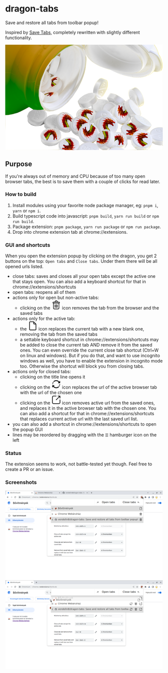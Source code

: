 # dragon-tabs
Save and restore all tabs from toolbar popup!

Inspired by [Save Tabs](https://mybrowseraddon.com/save-tabs.html), completely rewritten with slightly different functionality.

![Logo](logo.png)

## Purpose
If you're always out of memory and CPU because of too many open browser tabs, the best is to save them with a couple of clicks for read later.

### How to build
1. Install modules using your favorite node package manager, eg: `pnpm i`, `yarn` or `npm i`.
1. Build typescript code into javascript: `pnpm build`, `yarn run build` or `npm run build`.
1. Package extension: `pnpm package`, `yarn run package` or `npm run package`.
1. Drop into chrome extension tab at chrome://extensions.

### GUI and shortcuts
When you open the extension popup by clicking on the dragon, you get 2 buttons on the top: `Open tabs` and `Close tabs`. Under them there will be all opened urls listed.

* close tabs: saves and closes all your open tabs except the active one that stays open. You can also add a keyboard shortcut for that in chrome://extensions/shortcuts
* open tabs: reopens all of them
* actions only for open but non-active tabs:
  * clicking on the <img title="bin" src="public/img/delete.png" width="30" height="30"/> icon removes the tab from the browser and the saved tabs
* actions only for the active tab:
  * the <img title="empty document" src="public/img/new.png" width="30" height="30"/> icon replaces the current tab with a new blank one, removing the tab from the saved tabs
  * a settable keyboard shortcut in chrome://extensions/shortcuts may be added to close the current tab AND remove it from the saved ones. You can even override the current close tab shortcut (Ctrl+W on linux and windows). But if you do that, and want to use incognito windows as well, you have to enable the extension in incognito mode too. Otherwise the shortcut will block you from closing tabs.
* actions only for closed tabs:
  * clicking on the title line opens it
  * clicking on the <img title="swap" src="public/img/swap.png" width="30" height="30"/> icon replaces the url of the active browser tab with the url of the chosen one
  * clicking on the <img title="pop" src="public/img/pop.png" width="30" height="30"/> icon removes active url from the saved ones, and replaces it in the active browser tab with the chosen one. You can also add a shortcut for that in chrome://extensions/shortcuts that replaces current active url with the last saved url list.
* you can also add a shortcut in chrome://extensions/shortcuts to open the popup GUI
* lines may be reordered by dragging with the `☰` hamburger icon on the left

### Status
The extension seems to work, not battle-tested yet though. Feel free to create a PR or an issue.

### Screenshots
![Loaded list](screenshots/load.png)
![Drag row](screenshots/drag.png)
